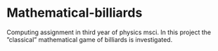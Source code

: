 # Mathematical-billiards
Computing assignment in third year of physics msci. In this project the ”classical” mathematical game of billiards is investigated. 
